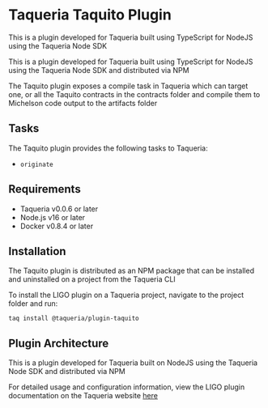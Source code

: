 # Taqueria Taquito Plugin

This is a plugin developed for Taqueria built using TypeScript for NodeJS using the Taqueria Node SDK

This is a plugin developed for Taqueria built using TypeScript for NodeJS using the Taqueria Node SDK and distributed via NPM

The Taquito plugin exposes a compile task in Taqueria which can target one, or all the Taquito contracts in the contracts folder and compile them to Michelson code output to the artifacts folder

## Tasks

The Taquito plugin provides the following tasks to Taqueria:

-   `originate`

## Requirements

-   Taqueria v0.0.6 or later
-   Node.js v16 or later
-   Docker v0.8.4 or later

## Installation

The Taquito plugin is distributed as an NPM package that can be installed and uninstalled on a project from the Taqueria CLI

To install the LIGO plugin on a Taqueria project, navigate to the project folder and run:

```shell
taq install @taqueria/plugin-taquito
```

## Plugin Architecture

This is a plugin developed for Taqueria built on NodeJS using the Taqueria Node SDK and distributed via NPM

For detailed usage and configuration information, view the LIGO plugin documentation on the Taqueria website [here](https://taqueria.io/docs/plugins/plugin-taquito)

